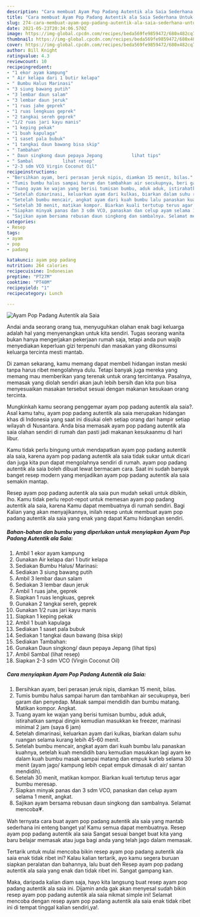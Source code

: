 ```yaml
---
description: "Cara membuat Ayam Pop Padang Autentik ala Saia Sederhana Untuk Jualan"
title: "Cara membuat Ayam Pop Padang Autentik ala Saia Sederhana Untuk Jualan"
slug: 274-cara-membuat-ayam-pop-padang-autentik-ala-saia-sederhana-untuk-jualan
date: 2021-05-23T20:34:06.570Z
image: https://img-global.cpcdn.com/recipes/beda569fe9859472/680x482cq70/ayam-pop-padang-autentik-ala-saia-foto-resep-utama.jpg
thumbnail: https://img-global.cpcdn.com/recipes/beda569fe9859472/680x482cq70/ayam-pop-padang-autentik-ala-saia-foto-resep-utama.jpg
cover: https://img-global.cpcdn.com/recipes/beda569fe9859472/680x482cq70/ayam-pop-padang-autentik-ala-saia-foto-resep-utama.jpg
author: Bill Knight
ratingvalue: 4.3
reviewcount: 10
recipeingredient:
- "1 ekor ayam kampung"
- " Air kelapa dari 1 butir kelapa"
- " Bumbu Halus Marinasi"
- "3 siung bawang putih"
- "3 lembar daun salam"
- "3 lembar daun jeruk"
- "1 ruas jahe geprek"
- "1 ruas lengkuas geprek"
- "2 tangkai sereh geprek"
- "1/2 ruas jari kayu manis"
- "1 keping pekak"
- "1 buah kapulaga"
- "1 saset pala bubuk"
- "1 tangkai daun bawang bisa skip"
- " Tambahan"
- " Daun singkong daun pepaya Jepang           lihat tips"
- " Sambal           lihat resep"
- "2-3 sdm VCO Virgin Coconut Oil"
recipeinstructions:
- "Bersihkan ayam, beri perasan jeruk nipis, diamkan 15 menit, bilas."
- "Tumis bumbu halus sampai harum dan tambahkan air secukupnya, beri garam dan penyedap. Masak sampai mendidih dan bumbu matang. Matikan kompor. Angkat."
- "Tuang ayam ke wajan yang berisi tumisan bumbu, aduk aduk, istirahatkan sampai dingin kemudian masukkan ke freezer, marinasi minimal 2 jam (saya 6 jam)"
- "Setelah dimarinasi, keluarkan ayam dari kulkas, biarkan dalam suhu ruangan selama kurang lebih 45-60 menit."
- "Setelah bumbu mencair, angkat ayam dari kuah bumbu lalu panaskan kuahnya, setelah kuah mendidih baru kemudian masukkan lagi ayam ke dalam kuah bumbu masak sampai matang dan empuk kurleb selama 30 menit (ayam jago/ kampung lebih cepat empuk dimasak di air/ santan mendidih)."
- "Setelah 30 menit, matikan kompor. Biarkan kuali tertutup terus agar bumbu meresap."
- "Siapkan minyak panas dan 3 sdm VCO, panaskan dan celup ayam selama 1 menit, angkat."
- "Sajikan ayam bersama rebusan daun singkong dan sambalnya. Selamat mencoba💗."
categories:
- Resep
tags:
- ayam
- pop
- padang

katakunci: ayam pop padang 
nutrition: 264 calories
recipecuisine: Indonesian
preptime: "PT27M"
cooktime: "PT40M"
recipeyield: "1"
recipecategory: Lunch

---
```



![Ayam Pop Padang Autentik ala Saia](https://img-global.cpcdn.com/recipes/beda569fe9859472/680x482cq70/ayam-pop-padang-autentik-ala-saia-foto-resep-utama.jpg)

Andai anda seorang orang tua, menyuguhkan olahan enak bagi keluarga adalah hal yang menyenangkan untuk kita sendiri. Tugas seorang  wanita bukan hanya mengerjakan pekerjaan rumah saja, tetapi anda pun wajib menyediakan keperluan gizi terpenuhi dan masakan yang dikonsumsi keluarga tercinta mesti mantab.

Di zaman  sekarang, kamu memang dapat membeli hidangan instan meski tanpa harus ribet mengolahnya dulu. Tetapi banyak juga mereka yang memang mau memberikan yang terenak untuk orang tercintanya. Pasalnya, memasak yang diolah sendiri akan jauh lebih bersih dan kita pun bisa menyesuaikan masakan tersebut sesuai dengan makanan kesukaan orang tercinta. 



Mungkinkah kamu seorang penggemar ayam pop padang autentik ala saia?. Asal kamu tahu, ayam pop padang autentik ala saia merupakan hidangan khas di Indonesia yang saat ini disukai oleh setiap orang dari hampir setiap wilayah di Nusantara. Anda bisa memasak ayam pop padang autentik ala saia olahan sendiri di rumah dan pasti jadi makanan kesukaanmu di hari libur.

Kamu tidak perlu bingung untuk mendapatkan ayam pop padang autentik ala saia, karena ayam pop padang autentik ala saia tidak sukar untuk dicari dan juga kita pun dapat mengolahnya sendiri di rumah. ayam pop padang autentik ala saia boleh dibuat lewat bermacam cara. Saat ini sudah banyak banget resep modern yang menjadikan ayam pop padang autentik ala saia semakin mantap.

Resep ayam pop padang autentik ala saia pun mudah sekali untuk dibikin, lho. Kamu tidak perlu repot-repot untuk memesan ayam pop padang autentik ala saia, karena Kamu dapat membuatnya di rumah sendiri. Bagi Kalian yang akan menyajikannya, inilah resep untuk membuat ayam pop padang autentik ala saia yang enak yang dapat Kamu hidangkan sendiri.

<!--inarticleads1-->

##### Bahan-bahan dan bumbu yang diperlukan untuk menyiapkan Ayam Pop Padang Autentik ala Saia:

1. Ambil 1 ekor ayam kampung
1. Gunakan  Air kelapa dari 1 butir kelapa
1. Sediakan  Bumbu Halus/ Marinasi:
1. Sediakan 3 siung bawang putih
1. Ambil 3 lembar daun salam
1. Sediakan 3 lembar daun jeruk
1. Ambil 1 ruas jahe, geprek
1. Siapkan 1 ruas lengkuas, geprek
1. Gunakan 2 tangkai sereh, geprek
1. Gunakan 1/2 ruas jari kayu manis
1. Siapkan 1 keping pekak
1. Ambil 1 buah kapulaga
1. Sediakan 1 saset pala bubuk
1. Sediakan 1 tangkai daun bawang (bisa skip)
1. Sediakan  Tambahan:
1. Gunakan  Daun singkong/ daun pepaya Jepang           (lihat tips)
1. Ambil  Sambal           (lihat resep)
1. Siapkan 2-3 sdm VCO (Virgin Coconut Oil)




<!--inarticleads2-->

##### Cara menyiapkan Ayam Pop Padang Autentik ala Saia:

1. Bersihkan ayam, beri perasan jeruk nipis, diamkan 15 menit, bilas.
1. Tumis bumbu halus sampai harum dan tambahkan air secukupnya, beri garam dan penyedap. Masak sampai mendidih dan bumbu matang. Matikan kompor. Angkat.
1. Tuang ayam ke wajan yang berisi tumisan bumbu, aduk aduk, istirahatkan sampai dingin kemudian masukkan ke freezer, marinasi minimal 2 jam (saya 6 jam)
1. Setelah dimarinasi, keluarkan ayam dari kulkas, biarkan dalam suhu ruangan selama kurang lebih 45-60 menit.
1. Setelah bumbu mencair, angkat ayam dari kuah bumbu lalu panaskan kuahnya, setelah kuah mendidih baru kemudian masukkan lagi ayam ke dalam kuah bumbu masak sampai matang dan empuk kurleb selama 30 menit (ayam jago/ kampung lebih cepat empuk dimasak di air/ santan mendidih).
1. Setelah 30 menit, matikan kompor. Biarkan kuali tertutup terus agar bumbu meresap.
1. Siapkan minyak panas dan 3 sdm VCO, panaskan dan celup ayam selama 1 menit, angkat.
1. Sajikan ayam bersama rebusan daun singkong dan sambalnya. Selamat mencoba💗.




Wah ternyata cara buat ayam pop padang autentik ala saia yang mantab sederhana ini enteng banget ya! Kamu semua dapat membuatnya. Resep ayam pop padang autentik ala saia Sangat sesuai banget buat kita yang baru belajar memasak atau juga bagi anda yang telah jago dalam memasak.

Tertarik untuk mulai mencoba bikin resep ayam pop padang autentik ala saia enak tidak ribet ini? Kalau kalian tertarik, ayo kamu segera buruan siapkan peralatan dan bahannya, lalu buat deh Resep ayam pop padang autentik ala saia yang enak dan tidak ribet ini. Sangat gampang kan. 

Maka, daripada kalian diam saja, hayo kita langsung buat resep ayam pop padang autentik ala saia ini. Dijamin anda gak akan menyesal sudah bikin resep ayam pop padang autentik ala saia nikmat simple ini! Selamat mencoba dengan resep ayam pop padang autentik ala saia enak tidak ribet ini di tempat tinggal kalian sendiri,ya!.

